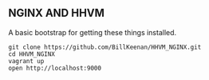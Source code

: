 ## NGINX AND HHVM

A basic bootstrap for getting these things installed.

```
git clone https://github.com/BillKeenan/HHVM_NGINX.git
cd HHVM_NGINX
vagrant up
open http://localhost:9000

